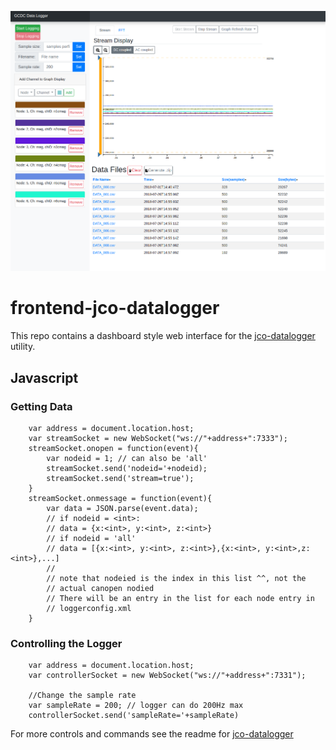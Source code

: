 ![cool pic](./img/logger.png)
# frontend-jco-datalogger
This repo contains a dashboard style web interface for the [jco-datalogger](https://github.com/Awalrod/jco-datalogger) 
utility. 

## Javascript
### Getting Data
```
	var address = document.location.host;
	var streamSocket = new WebSocket("ws://"+address+":7333");
	streamSocket.onopen = function(event){
		var nodeid = 1; // can also be 'all'
		streamSocket.send('nodeid='+nodeid);
		streamSocket.send('stream=true');
	}
	streamSocket.onmessage = function(event){
		var data = JSON.parse(event.data);
		// if nodeid = <int>:
		// data = {x:<int>, y:<int>, z:<int>}
		// if nodeid = 'all'
		// data = [{x:<int>, y:<int>, z:<int>},{x:<int>, y:<int>,z:<int>},...]
		// 
		// note that nodeied is the index in this list ^^, not the
		// actual canopen nodied
		// There will be an entry in the list for each node entry in
		// loggerconfig.xml
	}
```  

### Controlling the Logger
```
	var address = document.location.host;
	var controllerSocket = new WebSocket("ws://"+address+":7331");
	
	//Change the sample rate
	var sampleRate = 200; // logger can do 200Hz max
	controllerSocket.send('sampleRate='+sampleRate)
```
For more controls and commands see the readme for
[jco-datalogger](https://github.com/Awalrod/jco-datalogger)